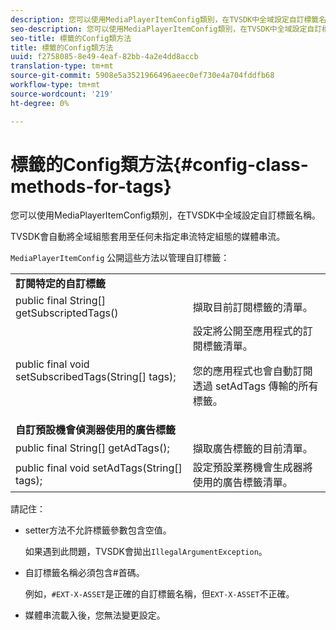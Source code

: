 ```yaml
---
description: 您可以使用MediaPlayerItemConfig類別，在TVSDK中全域設定自訂標籤名稱。
seo-description: 您可以使用MediaPlayerItemConfig類別，在TVSDK中全域設定自訂標籤名稱。
seo-title: 標籤的Config類方法
title: 標籤的Config類方法
uuid: f2758085-8e49-4eaf-82bb-4a2e4dd8accb
translation-type: tm+mt
source-git-commit: 5908e5a3521966496aeec0ef730e4a704fddfb68
workflow-type: tm+mt
source-wordcount: '219'
ht-degree: 0%

---
```



# 標籤的Config類方法{#config-class-methods-for-tags}

您可以使用MediaPlayerItemConfig類別，在TVSDK中全域設定自訂標籤名稱。

TVSDK會自動將全域組態套用至任何未指定串流特定組態的媒體串流。

`MediaPlayerItemConfig` 公開這些方法以管理自訂標籤：

<table id="table_B37A6C75270D47BC99258F2884AD6905"> 
 <tbody> 
  <tr> 
   <td colname="col1"> <b>訂閱特定的自訂標籤</b> </td> 
   <td colname="col2"> </td> 
  </tr> 
  <tr> 
   <td colname="col1"> <span class="codeph"> public final String[] getSubscriptedTags()  </span> </td> 
   <td colname="col2"> 擷取目前訂閱標籤的清單。 </td> 
  </tr> 
  <tr> 
   <td colname="col1"> <span class="codeph"> public final void setSubscribedTags(String[] tags);  </span> </td> 
   <td colname="col2"> 設定將公開至應用程式的訂閱標籤清單。 <p>您的應用程式也會自動訂閱透過<span class="codeph"> setAdTags </span>傳輸的所有標籤。 </p> </td> 
  </tr> 
  <tr> 
   <td colname="col1"> <b>自訂預設機會偵測器使用的廣告標籤</b> </td> 
   <td colname="col2"> </td> 
  </tr> 
  <tr> 
   <td colname="col1"> <span class="codeph"> public final String[] getAdTags();  </span> </td> 
   <td colname="col2"> 擷取廣告標籤的目前清單。 </td> 
  </tr> 
  <tr> 
   <td colname="col1"> <span class="codeph"> public final void setAdTags(String[] tags);  </span> </td> 
   <td colname="col2"> 設定預設業務機會生成器將使用的廣告標籤清單。 </td> 
  </tr> 
 </tbody> 
</table>

請記住：

* setter方法不允許標籤參數包含空值。

   如果遇到此問題，TVSDK會拋出`IllegalArgumentException`。
* 自訂標籤名稱必須包含#首碼。

   例如，`#EXT-X-ASSET`是正確的自訂標籤名稱，但`EXT-X-ASSET`不正確。
* 媒體串流載入後，您無法變更設定。

